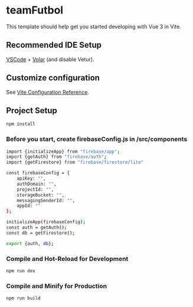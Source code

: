 # teamFutbol

This template should help get you started developing with Vue 3 in Vite.

## Recommended IDE Setup

[VSCode](https://code.visualstudio.com/) + [Volar](https://marketplace.visualstudio.com/items?itemName=Vue.volar) (and disable Vetur).

## Customize configuration

See [Vite Configuration Reference](https://vite.dev/config/).

## Project Setup

```sh
npm install
```

### Before you start, create firebaseConfig.js in /src/components

```sh
import {initializeApp} from "firebase/app";
import {getAuth} from "firebase/auth";
import {getFirestore} from "firebase/firestore/lite"

const firebaseConfig = {
    apiKey: "",
    authDomain: "",
    projectId: "",
    storageBucket: "",
    messagingSenderId: "",
    appId: ""
};

initializeApp(firebaseConfig);
const auth = getAuth();
const db = getFirestore();

export {auth, db};
```

### Compile and Hot-Reload for Development

```sh
npm run dev
```

### Compile and Minify for Production

```sh
npm run build
```
